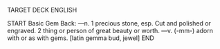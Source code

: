 TARGET DECK
ENGLISH

START
Basic
Gem
Back: —n. 1 precious stone, esp. Cut and polished or engraved. 2 thing or person of great beauty or worth. —v. (-mm-) adorn with or as with gems. [latin gemma bud, jewel]
END

